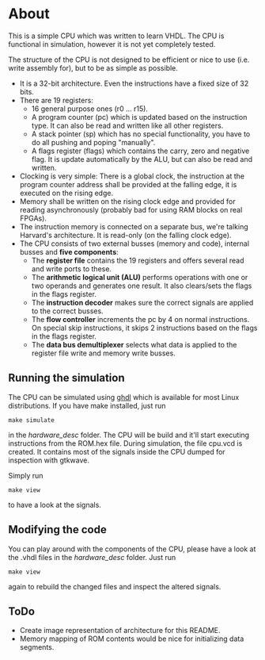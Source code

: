 # About

This is a simple CPU which was written to learn VHDL. The CPU is
functional in simulation, however it is not yet completely tested.

The structure of the CPU is not designed to be efficient or nice to
use (i.e. write assembly for), but to be as simple as possible.

* It is a 32-bit architecture. Even the instructions have a fixed size of
  32 bits.
* There are 19 registers:
  * 16 general purpose ones (r0 ... r15).
  * A program counter (pc) which is updated based on the instruction
   type. It can also be read and written like all other registers.
  * A stack pointer (sp) which has no special functionality, you have
   to do all pushing and poping "manually".
  * A flags register (flags) which contains the carry, zero and
   negative flag. It is update automatically by the ALU, but can
   also be read and written.
* Clocking is very simple: There is a global clock, the instruction
  at the program counter address shall be provided at the falling
  edge, it is executed on the rising edge.
* Memory shall be written on the rising clock edge and provided
  for reading asynchronously (probably bad for using RAM blocks on
  real FPGAs).
* The instruction memory is connected on a separate bus, we're talking
  Harvard's architecture. It is read-only (on the falling clock edge).
* The CPU consists of two external busses (memory and code), internal
  busses and **five components**:
  * The **register file** contains the 19 registers and offers several
   read and write ports to these.
  * The **arithmetic logical unit (ALU)** performs operations with
   one or two operands and generates one result. It also clears/sets the
   flags in the flags register.
  * The **instruction decoder** makes sure the correct signals are applied
   to the correct busses.
  * The **flow controller** increments the pc by 4 on normal instructions.
   On special skip instructions, it skips 2 instructions based on the
   flags in the flags register.
  * The **data bus demultiplexer** selects what data is applied to the
   register file write and memory write busses.

## Running the simulation

The CPU can be simulated using [ghdl](http://ghdl.free.fr/) which is
available for most Linux distributions. If you have make installed,
just run

```
make simulate
```

in the *hardware_desc* folder. The CPU will be build and it'll start
executing instructions from the ROM.hex file.
During simulation, the file cpu.vcd is created. It contains most of the
signals inside the CPU dumped for inspection with gtkwave.

Simply run

```
make view
```

to have a look at the signals.

## Modifying the code

You can play around with the components of the CPU, please have a look
at the .vhdl files in the *hardware_desc* folder. Just run

```
make view
```

again to rebuild the changed files and inspect the altered signals.

## ToDo

* Create image representation of architecture for this README.
* Memory mapping of ROM contents would be nice for initializing data
  segments.

